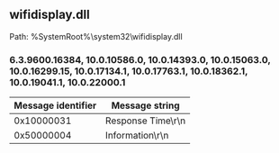 ## wifidisplay.dll

Path: %SystemRoot%\system32\wifidisplay.dll

### 6.3.9600.16384, 10.0.10586.0, 10.0.14393.0, 10.0.15063.0, 10.0.16299.15, 10.0.17134.1, 10.0.17763.1, 10.0.18362.1, 10.0.19041.1, 10.0.22000.1

Message identifier | Message string
--- | ---
0x10000031 | Response Time\r\n
0x50000004 | Information\r\n
